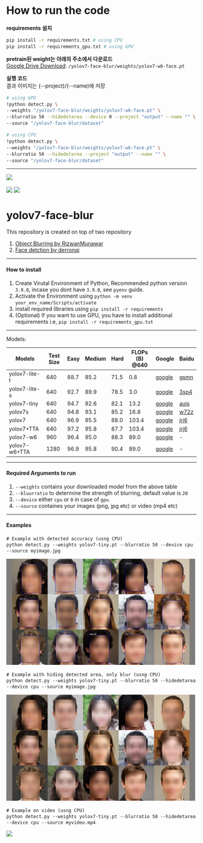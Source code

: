 # How to run the code
**requirements 설치**
```bash
pip install -r requirements.txt # using CPU
pip install -r requirements_gpu.txt # using GPU
```

**pretrain된 weight는 아래의 주소에서 다운로드** <br>
[Google Drive Download](https://drive.google.com/file/d/1tV-IKgbfpFe7ivsSWtN6v6ac2KxV2Xvt/view?usp=sharing): `/yolov7-face-blur/weights/yolov7-w6-face.pt` <br>

**실행 코드** <br>
결과 이미지는 (--project)/(--name)에 저장
```bash
# using GPU
!python detect.py \
--weights "/yolov7-face-blur/weights/yolov7-w6-face.pt" \
--blurratio 50 --hidedetarea --device 0 --project "output" --name "" \
--source "/yolov7-face-blur/dataset"
```
```bash
# using CPU
!python detect.py \
--weights "/yolov7-face-blur/weights/yolov7-w6-face.pt" \
--blurratio 50 --hidedetarea --project "output" --name "" \
--source "/yolov7-face-blur/dataset"
```
---
<img src="https://pjreddie.com/media/image/yologo_2.png" width="100"/>

<img src="https://img.shields.io/badge/python-3.9.0-blue.svg"> <img src="https://img.shields.io/badge/license-MIT-blue.svg">

# yolov7-face-blur

This repository is created on top of two repository
1. [Object Blurring by RizwanMunawar](https://github.com/RizwanMunawar/yolov7-object-blurring)
2. [Face detction by derronqi](https://github.com/derronqi/yolov7-face)

____

#### How to install
1. Create Virutal Environment of Python, Recommended python version `3.9.0`, incase you dont have `3.9.0`, see `pyenv` guide.
2. Activate the Environment using `python -m venv your_env_name/Scripts/activate`
3. install required libraries using `pip install -r requirements`
4. (Optional) If you want to use GPU, you have to install additional requirements i.e, `pip install -r requirements_gpu.txt` 
_____

Models:

| Models           |  Test Size | Easy  | Medium | Hard  | FLOPs (B) @640 | Google | Baidu |
| -----------------| ---------- | ----- | ------ | ----- | -------------- | ------ | ----- |
| yolov7-lite-t    | 640        | 88.7  | 85.2   | 71.5  |  0.8           | [google](https://drive.google.com/file/d/1HNXd9EdS-BJ4dk7t1xJDFfr1JIHjd5yb/view?usp=sharing) | [gsmn](https://pan.baidu.com/s/1oxlJVveUgHUQs4UiR26aCw) |
| yolov7-lite-s    | 640        | 92.7  | 89.9   | 78.5  |  3.0           | [google](https://drive.google.com/file/d/1MIC5vD4zqRLF_uEZHzjW_f-G3TsfaOAf/view?usp=sharing) | [3sp4](https://pan.baidu.com/s/1f_DD1gZ1AUGLFKHoPNq10Q) |
| yolov7-tiny      | 640        | 94.7  | 92.6   | 82.1  |  13.2          | [google](https://drive.google.com/file/d/1Mona-I4PclJr5mjX1qb8dgDeMpYyBcwM/view?usp=sharing) | [aujs](https://pan.baidu.com/s/1IzHLQc2RbPyuDgEqgY8hUg) |
| yolov7s          | 640        | 94.8  | 93.1   | 85.2  |  16.8          | [google](https://drive.google.com/file/d/1_ZjnNF_JKHVlq41EgEqMoGE2TtQ3SYmZ/view?usp=sharing) | [w72z](https://pan.baidu.com/s/1fZfZTH7qSdN-0zTk5iCcnA) |
| yolov7           | 640        | 96.9  | 95.5   | 88.0  |  103.4         | [google](https://drive.google.com/file/d/1oIaGXFd4goyBvB1mYDK24GLof53H9ZYo/view?usp=sharing) | [jrj6](https://pan.baidu.com/s/1PiEnSaogvjkNvRLHctBz9A) |
| yolov7+TTA       | 640        | 97.2  | 95.8   | 87.7  |  103.4         | [google](https://drive.google.com/file/d/1oIaGXFd4goyBvB1mYDK24GLof53H9ZYo/view?usp=sharing) | [jrj6](https://pan.baidu.com/s/1PiEnSaogvjkNvRLHctBz9A) |
| yolov7-w6        | 960        | 96.4  | 95.0   | 88.3  |  89.0          | [google](https://drive.google.com/file/d/1U_kH7Xa_9-2RK2hnyvsyMLKdYB0h4MJS/view?usp=sharing) | - |
| yolov7-w6+TTA    | 1280       | 96.9  | 95.8   | 90.4  |  89.0          | [google](https://drive.google.com/file/d/1U_kH7Xa_9-2RK2hnyvsyMLKdYB0h4MJS/view?usp=sharing) | - |

_______

#### Required Arguments to run

1. `--weights` contains your downloaded model from the above table
2. `--bluurratio` to determine the strength of blurring, default value is `20`
3. `--device` either `cpu` or `0` in case of `gpu`.
4. `--source` containes your images (png, jpg etc) or video (mp4 etc)

______

#### Examples
    # Example with detected accuracy (usng CPU)
    python detect.py --weights yolov7-tiny.pt --blurratio 50 --device cpu --source myimage.jpg

<img src="https://github.com/FareedKhan-dev/yolov7-face-blur/blob/master/example-1.jpg" width="500"/>
    
    # Example with hiding detected area, only blur (usng CPU)
    python detect.py --weights yolov7-tiny.pt --blurratio 50 --hidedetarea --device cpu --source myimage.jpg

<img src="https://github.com/FareedKhan-dev/yolov7-face-blur/blob/master/example-2.jpg" width="500"/>

    # Example on video (usng CPU)
    python detect.py --weights yolov7-tiny.pt --blurratio 50 --hidedetarea --device cpu --source myvideo.mp4
    
<img src="https://github.com/FareedKhan-dev/yolov7-face-blur/blob/master/example-3.gif" width="500"/>
